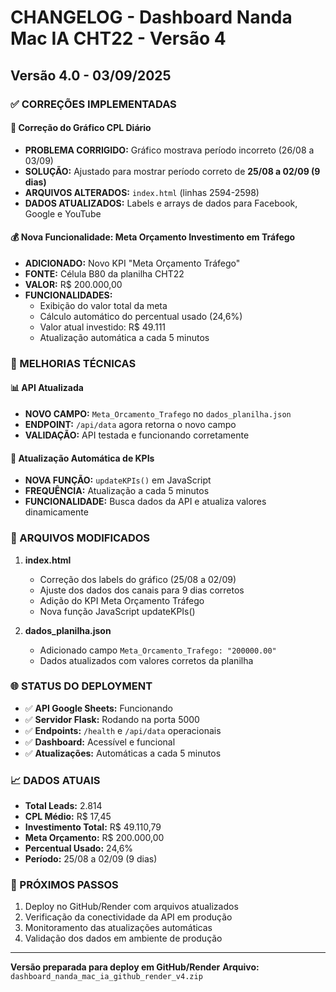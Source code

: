 # CHANGELOG - Dashboard Nanda Mac IA CHT22 - Versão 4

## Versão 4.0 - 03/09/2025

### ✅ CORREÇÕES IMPLEMENTADAS

#### 🎯 Correção do Gráfico CPL Diário
- **PROBLEMA CORRIGIDO:** Gráfico mostrava período incorreto (26/08 a 03/09)
- **SOLUÇÃO:** Ajustado para mostrar período correto de **25/08 a 02/09 (9 dias)**
- **ARQUIVOS ALTERADOS:** `index.html` (linhas 2594-2598)
- **DADOS ATUALIZADOS:** Labels e arrays de dados para Facebook, Google e YouTube

#### 💰 Nova Funcionalidade: Meta Orçamento Investimento em Tráfego
- **ADICIONADO:** Novo KPI "Meta Orçamento Tráfego" 
- **FONTE:** Célula B80 da planilha CHT22
- **VALOR:** R$ 200.000,00
- **FUNCIONALIDADES:**
  - Exibição do valor total da meta
  - Cálculo automático do percentual usado (24,6%)
  - Valor atual investido: R$ 49.111
  - Atualização automática a cada 5 minutos

### 🔧 MELHORIAS TÉCNICAS

#### 📊 API Atualizada
- **NOVO CAMPO:** `Meta_Orcamento_Trafego` no `dados_planilha.json`
- **ENDPOINT:** `/api/data` agora retorna o novo campo
- **VALIDAÇÃO:** API testada e funcionando corretamente

#### 🔄 Atualização Automática de KPIs
- **NOVA FUNÇÃO:** `updateKPIs()` em JavaScript
- **FREQUÊNCIA:** Atualização a cada 5 minutos
- **FUNCIONALIDADE:** Busca dados da API e atualiza valores dinamicamente

### 📁 ARQUIVOS MODIFICADOS

1. **index.html**
   - Correção dos labels do gráfico (25/08 a 02/09)
   - Ajuste dos dados dos canais para 9 dias corretos
   - Adição do KPI Meta Orçamento Tráfego
   - Nova função JavaScript updateKPIs()

2. **dados_planilha.json**
   - Adicionado campo `Meta_Orcamento_Trafego: "200000.00"`
   - Dados atualizados com valores corretos da planilha

### 🌐 STATUS DO DEPLOYMENT

- ✅ **API Google Sheets:** Funcionando
- ✅ **Servidor Flask:** Rodando na porta 5000
- ✅ **Endpoints:** `/health` e `/api/data` operacionais
- ✅ **Dashboard:** Acessível e funcional
- ✅ **Atualizações:** Automáticas a cada 5 minutos

### 📈 DADOS ATUAIS

- **Total Leads:** 2.814
- **CPL Médio:** R$ 17,45
- **Investimento Total:** R$ 49.110,79
- **Meta Orçamento:** R$ 200.000,00
- **Percentual Usado:** 24,6%
- **Período:** 25/08 a 02/09 (9 dias)

### 🚀 PRÓXIMOS PASSOS

1. Deploy no GitHub/Render com arquivos atualizados
2. Verificação da conectividade da API em produção
3. Monitoramento das atualizações automáticas
4. Validação dos dados em ambiente de produção

---

**Versão preparada para deploy em GitHub/Render**
**Arquivo:** `dashboard_nanda_mac_ia_github_render_v4.zip`

